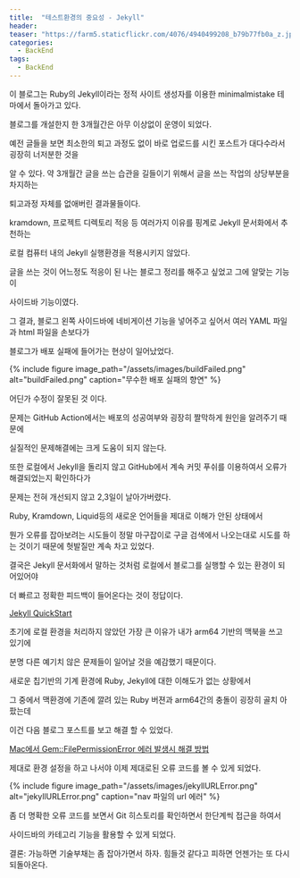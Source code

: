 ```yaml
---
title:  "테스트환경의 중요성 - Jekyll"
header:
teaser: "https://farm5.staticflickr.com/4076/4940499208_b79b77fb0a_z.jpg"
categories:
  - BackEnd
tags:
  - BackEnd
---
```

  
 이 블로그는 Ruby의 Jekyll이라는 정적 사이트 생성자를 이용한 minimalmistake 테마에서 돌아가고 있다.
 
블로그를 개설한지 한 3개월간은 아무 이상없이 운영이 되었다.

예전 글들을 보면 최소한의 퇴고 과정도 없이 바로 업로드를 시킨 포스트가 대다수라서 굉장히 너저분한 것을

알 수 있다. 약 3개월간 글을 쓰는 습관을 길들이기 위해서 글을 쓰는 작업의 상당부분을 차지하는

퇴고과정 자체를 없애버린 결과물들이다. 



 kramdown, 프로젝트 디렉토리 적응 등 여러가지 이유를 핑계로 Jekyll 문서화에서 추천하는
 
로컬 컴퓨터 내의 Jekyll 실행환경을 적용시키지 않았다.

 글을 쓰는 것이 어느정도 적응이 된 나는 블로그 정리를 해주고 싶었고 그에 알맞는 기능이
 
사이드바 기능이였다.

 그 결과, 블로그 왼쪽 사이드바에 네비게이션 기능을 넣어주고 싶어서 여러 YAML 파일과 html 파일을 손보다가 
 
블로그가 배포 실패에 들어가는 현상이 일어났었다.

{% include figure image_path="/assets/images/buildFailed.png" alt="buildFailed.png" caption="무수한 배포 실패의 향연" %}

어딘가 수정이 잘못된 것 이다.

문제는 GitHub Action에서는 배포의 성공여부와 굉장히 짤막하게 원인을 알려주기 때문에

실질적인 문제해결에는 크게 도움이 되지 않는다.

또한 로컬에서 Jekyll을 돌리지 않고 GitHub에서 계속 커밋 푸쉬를 이용하여서 오류가 해결되었는지 확인하다가

문제는 전혀 개선되지 않고 2,3일이 날아가버렸다.

Ruby, Kramdown, Liquid등의 새로운 언어들을 제대로 이해가 안된 상태에서

뭔가 오류를 잡아보려는 시도들이 정말 마구잡이로 구글 검색에서 나오는대로 시도를 하는 것이기 때문에 헛발질만 계속 차고 있었다.

결국은 Jekyll 문서화에서 말하는 것처럼 로컬에서 블로그를 실행할 수 있는 환경이 되어있어야

더 빠르고 정확한 피드백이 들어온다는 것이 정답이다.

[Jekyll QuickStart](https://jekyllrb.com/docs/)

초기에 로컬 환경을 처리하지 않았던 가장 큰 이유가 내가 arm64 기반의 맥북을 쓰고 있기에

분명 다른 예기치 않은 문제들이 일어날 것을 예감했기 때문이다.

새로운 칩기반의 기계 환경에 Ruby, Jekyll에 대한 이해도가 없는 상황에서

그 중에서 맥환경에 기존에 깔려 있는 Ruby 버젼과 arm64간의 충돌이 굉장히 골치 아팠는데

이건 다음 블로그 포스트를 보고 해결 할 수 있었다.

[Mac에서 Gem::FilePermissionError 에러 발생시 해결 방법](https://so-es-immer.tistory.com/entry/%EA%B9%83%ED%97%88%EB%B8%8C-%EB%B8%94%EB%A1%9C%EA%B7%B8-%EB%A7%8C%EB%93%9C%EB%8A%94%EB%8D%B0-%EB%A3%A8%EB%B9%84-%ED%8D%BC%EB%AF%B8%EC%85%98-%EC%97%86%EB%8A%94-%EC%97%90%EB%9F%AC-%ED%95%B4%EA%B2%B0)

제대로 환경 설정을 하고 나서야 이제 제대로된 오류 코드를 볼 수 있게 되었다.

{% include figure image_path="/assets/images/jekyllURLError.png" alt="jekyllURLError.png" caption="nav 파일의 url 에러" %}

좀 더 명확한 오류 코드를 보면서 Git 히스토리를 확인하면서 한단계씩 접근을 하여서

사이드바의 카테고리 기능을 활용할 수 있게 되었다.

결론: 가능하면 기술부채는 좀 잡아가면서 하자. 힘들것 같다고 피하면 언젠가는 또 다시 되돌아온다.
